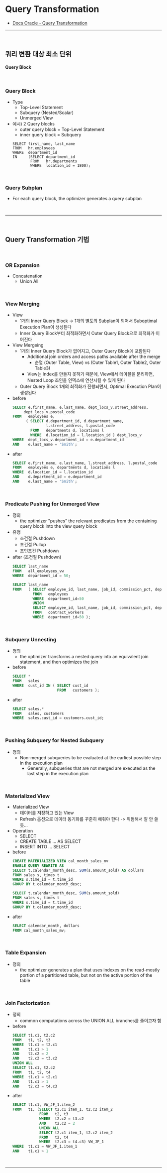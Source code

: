 # Query Transformation
> 
* [Docs Oracle - Query Transformation](https://docs.oracle.com/en/database/oracle/oracle-database/23/tgsql/query-transformations.html#GUID-B2914447-CD6D-411C-8467-6E10E78F3DE0)

<hr>
<br>

## 쿼리 변환 대상 최소 단위
#### Query Block

<br>

### Query Block
* Type
  * Top-Level Statement
  * Subquery (Nested/Scalar)
  * Unmerged View
* 예시) 2 Query blocks
  * outer query block = Top-Level Statement
  * inner query block = Subquery
  ```
  SELECT first_name, last_name
  FROM   hr.employees
  WHERE  department_id 
  IN     (SELECT department_id 
          FROM   hr.departments 
          WHERE  location_id = 1800);
  ```

<br>

### Query Subplan
* For each query block, the optimizer generates a query subplan


<br>
<hr>
<br>

## Query Transformation 기법
#### 

<br>

### OR Expansion
* Concatenation
  * Union All

<br>

### View Merging
* View
  * 1개의 Inner Query Block -> 1개의 별도의 Subplan이 되어서 Suboptimal Execution Plan이 생성된다
  * Inner Query Block부터 최적화하면서 Outer Query Block으로 최적화가 이어진다
* View Mergeing
  * 1개의 Inner Query Block가 없어지고, Outer Query Block에 포함된다
    * Additional join orders and access paths available after the merge
      * 순열 (Outer Table, View) vs (Outer Table1, Outer Table2, Outer Table3)
    * View는 Index를 만들지 못하기 때문에, View에서 테이블을 분리하면, Nested Loop 조인을 인덱스에 연산시킬 수 있게 된다
  * Outer Query Block 1개의 최적화가 진행되면서, Optimal Execution Plan이 생성된다
* before
  ```sql
  SELECT e.first_name, e.last_name, dept_locs_v.street_address,
       dept_locs_v.postal_code
  FROM   employees e,
        ( SELECT d.department_id, d.department_name, 
                 l.street_address, l.postal_code
          FROM   departments d, locations l
          WHERE  d.location_id = l.location_id ) dept_locs_v
  WHERE  dept_locs_v.department_id = e.department_id
  AND    e.last_name = 'Smith';
  ```
* after
  ```sql
  SELECT e.first_name, e.last_name, l.street_address, l.postal_code
  FROM   employees e, departments d, locations l
  WHERE  d.location_id = l.location_id
  AND    d.department_id = e.department_id
  AND    e.last_name = 'Smith';
  ```

<br>

### Predicate Pushing for Unmerged View
* 정의
  * the optimizer "pushes" the relevant predicates from the containing query block into the view query block
* 유형
  * 조건절 Pushdown
  * 조건절 Pullup
  * 조인조건 Pushdown
* after (조건절 Pushdown)
  ```sql
  SELECT last_name
  FROM   all_employees_vw
  WHERE  department_id = 50;
  ```
  ```sql
  SELECT last_name
  FROM   ( SELECT employee_id, last_name, job_id, commission_pct, department_id
           FROM   employees
           WHERE  department_id=50
           UNION
           SELECT employee_id, last_name, job_id, commission_pct, department_id
           FROM   contract_workers
           WHERE  department_id=50 );
  ```
  

<br>

### Subquery Unnesting
* 정의
  * the optimizer transforms a nested query into an equivalent join statement, and then optimizes the join
* before
  ```sql
  SELECT * 
  FROM   sales
  WHERE  cust_id IN ( SELECT cust_id 
                      FROM   customers );
  ```
* after
  ```sql
  SELECT sales.* 
  FROM   sales, customers
  WHERE  sales.cust_id = customers.cust_id;
  ```
  
<br>

### Pushing Subquery for Nested Subquery
* 정의
  * Non-merged subqueries to be evaluated at the earliest possible step in the execution plan
    * Generally, subqueries that are not merged are executed as the last step in the execution plan

<br>

### Materialized View
* Materialized View
  * 데이터를 저장하고 있는 View
  * Refresh 옵션으로 데이터 동기화를 꾸준히 해줘야 한다 -> 위험해서 잘 안 쓸듯... 
* Operation
  * SELECT
  * CREATE TABLE … AS SELECT
  * INSERT INTO … SELECT
* before
  ```sql
  CREATE MATERIALIZED VIEW cal_month_sales_mv
  ENABLE QUERY REWRITE AS
  SELECT t.calendar_month_desc, SUM(s.amount_sold) AS dollars
  FROM sales s, times t
  WHERE s.time_id = t.time_id
  GROUP BY t.calendar_month_desc;
  ```
  ```sql
  SELECT t.calendar_month_desc, SUM(s.amount_sold)
  FROM sales s, times t
  WHERE s.time_id = t.time_id
  GROUP BY t.calendar_month_desc;
  ```
* after
  ```sql
  SELECT calendar_month, dollars
  FROM cal_month_sales_mv;
  ```

<br>

### Table Expansion
* 정의
  * the optimizer generates a plan that uses indexes on the read-mostly portion of a partitioned table, but not on the active portion of the table

<br>

### Join Factorization
* 정의
  * common computations across the UNION ALL branches를 줄이고자 함
* before
  ```sql
  SELECT t1.c1, t2.c2
  FROM   t1, t2, t3
  WHERE  t1.c1 = t2.c1 
  AND    t1.c1 > 1
  AND    t2.c2 = 2
  AND    t2.c2 = t3.c2 
  UNION ALL
  SELECT t1.c1, t2.c2
  FROM   t1, t2, t4
  WHERE  t1.c1 = t2.c1 
  AND    t1.c1 > 1
  AND    t2.c3 = t4.c3
  ```
* after
  ```sql
  SELECT t1.c1, VW_JF_1.item_2
  FROM   t1, (SELECT t2.c1 item_1, t2.c2 item_2
              FROM   t2, t3
              WHERE  t2.c2 = t3.c2 
              AND    t2.c2 = 2                 
              UNION ALL
              SELECT t2.c1 item_1, t2.c2 item_2
              FROM   t2, t4 
              WHERE  t2.c3 = t4.c3) VW_JF_1
  WHERE  t1.c1 = VW_JF_1.item_1 
  AND    t1.c1 > 1
  ```
  
<br>
<hr>
<br>
